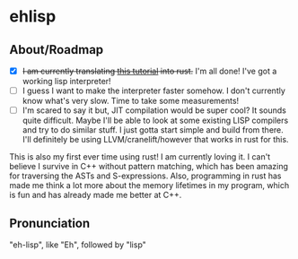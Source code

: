 # ehlisp
## About/Roadmap
- [x] ~~I am currently translating [this tutorial](https://bernsteinbear.com/blog/lisp/00_fundamentals/) 
into rust.~~ I'm all done! I've got a working lisp interpreter! 
- [ ] I guess I want to make the interpreter faster somehow. I don't currently know what's very slow. Time to take some measurements!
- [ ] I'm scared to say it but, JIT compilation would be super cool? It sounds quite difficult. Maybe I'll be able to 
look at some existing LISP compilers and try to do similar stuff. I just gotta start simple and build from there. I'll definitely 
be using LLVM/cranelift/however that works in rust for this.

This is also my first ever time using rust! I am currently loving it. I can't believe I survive in C++ without pattern
matching, which has been amazing for traversing the ASTs and S-expressions. Also, programming in rust has made me 
think a lot more about the memory lifetimes in my program, which is fun and has already made me better at C++.

## Pronunciation
"eh-lisp", like "Eh", followed by "lisp"
